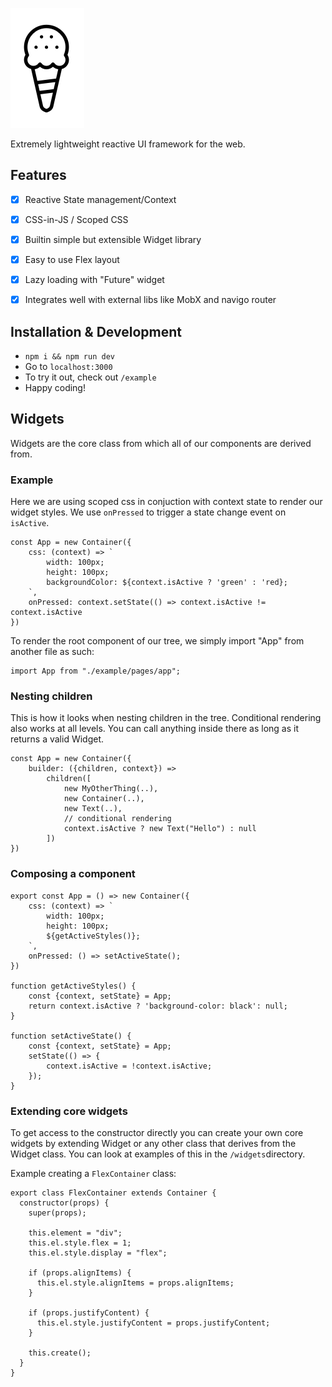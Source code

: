 
![vanilj](https://github.com/qudde/vanilj/blob/master/assets/glass.png)

Extremely lightweight reactive UI framework for the web.


## Features

 - [X] Reactive State management/Context
 - [X] CSS-in-JS / Scoped CSS
 - [X] Builtin simple but extensible Widget library
 - [x] Easy to use Flex layout
 - [x] Lazy loading with "Future" widget
 - [x] Integrates well with external libs like MobX and navigo router


## Installation & Development

- `npm i && npm run dev`
- Go to `localhost:3000`
- To try it out, check out `/example`
- Happy coding!


## Widgets

Widgets are the core class from which all of our components are derived from.


### Example
Here we are using scoped css in conjuction with context state to render our widget styles. We use `onPressed` to trigger a state change event on `isActive`.

    const App = new Container({
	    css: (context) => `
		    width: 100px;
		    height: 100px;
		    backgroundColor: ${context.isActive ? 'green' : 'red};
		`,
		onPressed: context.setState(() => context.isActive != context.isActive
	})

To render the root component of our tree, we simply import "App" from another file as such:

    import App from "./example/pages/app";


### Nesting children

This is how it looks when nesting children in the tree. Conditional rendering also works at all levels. You can call anything inside there as long as it returns a valid Widget.

    const App = new Container({
		builder: ({children, context}) =>
			children([
				new MyOtherThing(..),
				new Container(..),
				new Text(..),
				// conditional rendering
				context.isActive ? new Text("Hello") : null
			])
	})


### Composing a component 

    export const App = () => new Container({
	    css: (context) => `
		    width: 100px;
		    height: 100px;
		    ${getActiveStyles()};
		`,
		onPressed: () => setActiveState();
	})

    function getActiveStyles() {
		const {context, setState} = App;
		return context.isActive ? 'background-color: black': null;
	}

	function setActiveState() {
		const {context, setState} = App;
		setState(() => {
			context.isActive = !context.isActive;
		});
	}

### Extending core widgets

To get access to the constructor directly you can create your own core widgets by extending Widget or any other class that derives from the Widget class. You can look at examples of this in the `/widgets`directory. 

Example creating a `FlexContainer` class:

    export class FlexContainer extends Container {
	  constructor(props) {
	    super(props);

	    this.element = "div"; 
	    this.el.style.flex = 1;
	    this.el.style.display = "flex";

	    if (props.alignItems) {
	      this.el.style.alignItems = props.alignItems;
	    }	

	    if (props.justifyContent) {
	      this.el.style.justifyContent = props.justifyContent;
	    }

	    this.create();
	  }
	}

	
